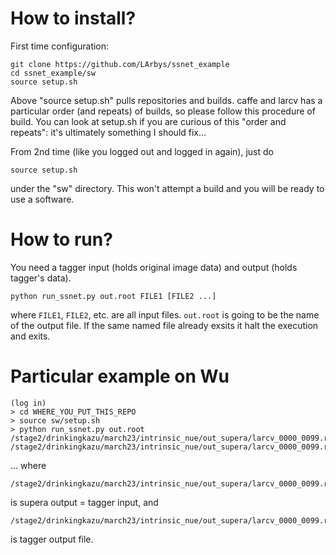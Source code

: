 # How to install?

First time configuration:
```
git clone https://github.com/LArbys/ssnet_example
cd ssnet_example/sw
source setup.sh
```

Above "source setup.sh" pulls repositories and builds.
caffe and larcv has a particular order (and repeats) of builds, so please follow this procedure of build.
You can look at setup.sh if you are curious of this "order and repeats": it's ultimately something I should fix...

From 2nd time (like you logged out and logged in again), just do
```
source setup.sh
```
under the "sw" directory. This won't attempt a build and you will be ready to use a software.

# How to run?

You need a tagger input (holds original image data) and output (holds tagger's data).

```
python run_ssnet.py out.root FILE1 [FILE2 ...]
```
where ```FILE1```, ```FILE2```, etc. are all input files.
```out.root``` is going to be the name of the output file.
If the same named file already exsits it halt the execution and exits.


# Particular example on Wu

```
(log in)
> cd WHERE_YOU_PUT_THIS_REPO
> source sw/setup.sh
> python run_ssnet.py out.root /stage2/drinkingkazu/march23/intrinsic_nue/out_supera/larcv_0000_0099.root /stage2/drinkingkazu/march23/intrinsic_nue/out_supera/larcv_0000_0099.root 
```
... where 
```
/stage2/drinkingkazu/march23/intrinsic_nue/out_supera/larcv_0000_0099.root
```
is supera output = tagger input, and
```
/stage2/drinkingkazu/march23/intrinsic_nue/out_supera/larcv_0000_0099.root
```
is tagger output file.
